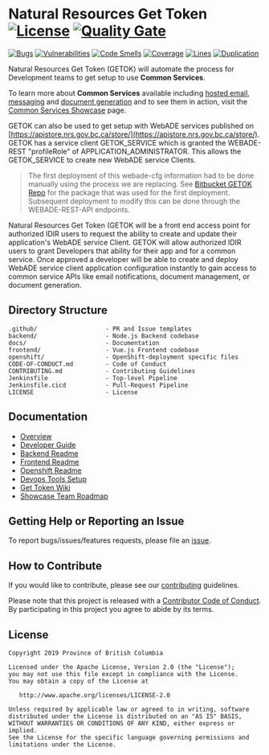 # Natural Resources Get Token [![License](https://img.shields.io/badge/License-Apache%202.0-blue.svg)](LICENSE) [![Quality Gate](https://sonarqube-k8vopl-tools.pathfinder.gov.bc.ca/api/badges/gate?key=nr-get-token)](https://sonarqube-k8vopl-tools.pathfinder.gov.bc.ca/dashboard?id=nr-get-token)

[![Bugs](https://sonarqube-k8vopl-tools.pathfinder.gov.bc.ca/api/badges/measure?key=nr-get-token&metric=bugs)](https://sonarqube-k8vopl-tools.pathfinder.gov.bc.ca/dashboard?id=nr-get-token)
[![Vulnerabilities](https://sonarqube-k8vopl-tools.pathfinder.gov.bc.ca/api/badges/measure?key=nr-get-token&metric=vulnerabilities)](https://sonarqube-k8vopl-tools.pathfinder.gov.bc.ca/dashboard?id=nr-get-token)
[![Code Smells](https://sonarqube-k8vopl-tools.pathfinder.gov.bc.ca/api/badges/measure?key=nr-get-token&metric=code_smells)](https://sonarqube-k8vopl-tools.pathfinder.gov.bc.ca/dashboard?id=nr-get-token)
[![Coverage](https://sonarqube-k8vopl-tools.pathfinder.gov.bc.ca/api/badges/measure?key=nr-get-token&metric=coverage)](https://sonarqube-k8vopl-tools.pathfinder.gov.bc.ca/dashboard?id=nr-get-token)
[![Lines](https://sonarqube-k8vopl-tools.pathfinder.gov.bc.ca/api/badges/measure?key=nr-get-token&metric=lines)](https://sonarqube-k8vopl-tools.pathfinder.gov.bc.ca/dashboard?id=nr-get-token)
[![Duplication](https://sonarqube-k8vopl-tools.pathfinder.gov.bc.ca/api/badges/measure?key=nr-get-token&metric=duplicated_lines_density)](https://sonarqube-k8vopl-tools.pathfinder.gov.bc.ca/dashboard?id=nr-get-token)

Natural Resources Get Token (GETOK) will automate the process for Development teams to get setup to use **Common Services**.

To learn more about **Common Services** available including [hosted email](https://github.com/bcgov/common-hosted-email-service), [messaging](https://github.com/bcgov/nr-messaging-service-showcase) and [document generation](https://github.com/bcgov/document-generation-showcase) and to see them in action, visit the [Common Services Showcase](https://bcgov.github.io/common-service-showcase/) page.

GETOK can also be used to get setup with WebADE services published on [https://apistore.nrs.gov.bc.ca/store/](https://apistore.nrs.gov.bc.ca/store/). GETOK has a service client GETOK_SERVICE which is granted the WEBADE-REST "profileRole" of APPLICATION_ADMINISTRATOR. This allows the GETOK_SERVICE to create new WebADE service Clients.

> The first deployment of this webade-cfg information had to be done manually using the process we are replacing. See [Bitbucket GETOK Repo](https://apps.nrs.gov.bc.ca/int/stash/projects/GETOK/repos/getok-webade-cfg/browse) for the package that was used for the first deployment. Subsequent deployment to modify this can be done through the WEBADE-REST-API endpoints.

Natural Resources Get Token (GETOK will be a front end access point for authorized IDIR users to request the ability to create and update their application's WebADE service Client. GETOK will allow authorized IDIR users to grant Developers that ability for their app and for a common service. Once approved a developer will be able to create and deploy WebADE service client application configuration instantly to gain access to common service APIs like email notifications, document management, or document generation.

## Directory Structure

    .github/                   - PR and Issue templates
    backend/                   - Node.js Backend codebase
    docs/                      - Documentation
    frontend/                  - Vue.js Frontend codebase
    openshift/                 - OpenShift-deployment specific files
    CODE-OF-CONDUCT.md         - Code of Conduct
    CONTRIBUTING.md            - Contributing Guidelines
    Jenkinsfile                - Top-level Pipeline
    Jenkinsfile.cicd           - Pull-Request Pipeline
    LICENSE                    - License

## Documentation

* [Overview](docs/overview.md)
* [Developer Guide](docs/developer-guide.md)
* [Backend Readme](backend/README.md)
* [Frontend Readme](frontend/README.md)
* [Openshift Readme](openshift/README.md)
* [Devops Tools Setup](https://github.com/bcgov/nr-showcase-devops-tools)
* [Get Token Wiki](https://github.com/bcgov/nr-get-token/wiki)
* [Showcase Team Roadmap](https://github.com/bcgov/nr-get-token/wiki/Product-Roadmap)

## Getting Help or Reporting an Issue

To report bugs/issues/features requests, please file an [issue](https://github.com/bcgov/nr-get-token/issues).

## How to Contribute

If you would like to contribute, please see our [contributing](CONTRIBUTING.md) guidelines.

Please note that this project is released with a [Contributor Code of Conduct](CODE-OF-CONDUCT.md). By participating in this project you agree to abide by its terms.

## License

    Copyright 2019 Province of British Columbia

    Licensed under the Apache License, Version 2.0 (the "License");
    you may not use this file except in compliance with the License.
    You may obtain a copy of the License at

       http://www.apache.org/licenses/LICENSE-2.0

    Unless required by applicable law or agreed to in writing, software
    distributed under the License is distributed on an "AS IS" BASIS,
    WITHOUT WARRANTIES OR CONDITIONS OF ANY KIND, either express or implied.
    See the License for the specific language governing permissions and
    limitations under the License.
